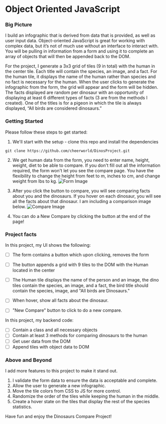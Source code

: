 # Object Oriented JavaScript


### Big Picture

I build an infographic that is derived from data that is provided, as well as user input data. Object-oriented JavaScript is great for working with complex data, but it’s not of much use without an interface to interact with. You will be pulling in information from a form and using it to complete an array of objects that will then be appended back to the DOM.


For the project, I generate a 3x3 grid of tiles (9 in total) with the human in the center tile. Each title will contain the species, an image, and a fact. For the human tile, it displays the name of the human rather than species and no fact is necessary for the human. When the user clicks to generate the infographic from the form, the grid will appear and the form will be hidden. The facts displayed are random per dinosaur with an opportunity of displaying at least 6 different types of facts (3 are from the methods I created). One of the titles is for a pigeon in which the tile is always displayed, “All birds are considered dinosaurs.”


### Getting Started

Please follow these steps to get started:

1. We'll start with the setup - clone this repo and install the dependencies

```git clone https://github.com/cheerworld/DinosProject.git```

2. We get human data from the form, you need to enter name, height, weight, diet to be able to compare. If you don't fill out all the information required, the form won't let you see the compare page. You have the flexibility to change the height from feet to m, inches to cm, and change weight from lbs to kg.
![Form Image](./images/form.PNG)

3. After you click the button to compare, you will see comparing facts about you and the dinosaurs. If you hover on each dinosaur, you will see all the facts about that dinosaur. I am including a comparison image below.
![Compare Image](./images/compare.PNG)

4. You can do a New Compare by clicking the button at the end of the page!

### Project facts

In this project, my UI shows the following:

- [ ] The form contains a button which upon clicking, removes the form
- [ ] The button appends a grid with 9 tiles to the DOM with the Human located in the center
- [ ] The Human tile displays the name of the person and an image, the dino tiles contain the species, an image, and a fact, the bird title should contain the species, image, and "All birds are Dinosaurs."
- [ ] When hover, show all facts about the dinosaur.
- [ ] "New Compare" button to click to do a new compare.


In this project, my backend code:

- [ ] Contain a class and all necessary objects
- [ ] Contain at least 3 methods for comparing dinosaurs to the human
- [ ] Get user data from the DOM
- [ ] Append tiles with object data to DOM

### Above and Beyond

I add more features to this project to make it stand out. 

1. I validate the form data to ensure the data is acceptable and complete.
2. Allow the user to generate a new infographic.
3. Move the tile colors from CSS to JS for more control.
4. Randomize the order of the tiles while keeping the human in the middle.
5. Create a hover state on the tiles that display the rest of the species statistics.


Have fun and enjoy the Dinosaurs Compare Project!
